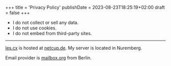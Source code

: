 +++
title = 'Privacy Policy'
publishDate = 2023-08-23T18:25:19+02:00
draft = false
+++

* I do not collect or sell any data.
* I do not use cookies.
* I do not embed from third-party sites.

---

[les.cx](/) is hosted at [netcup.de](https://netcup.de). My server is located in Nuremberg.

Email provider is [mailbox.org](https://mailbox.org) from Berlin.
